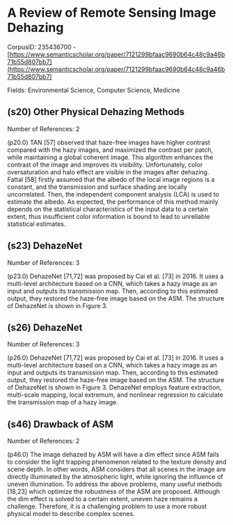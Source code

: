 # A Review of Remote Sensing Image Dehazing

CorpusID: 235436700 - [https://www.semanticscholar.org/paper/7121299bfaac9690b64c48c9a46b71b55d807bb7](https://www.semanticscholar.org/paper/7121299bfaac9690b64c48c9a46b71b55d807bb7)

Fields: Environmental Science, Computer Science, Medicine

## (s20) Other Physical Dehazing Methods
Number of References: 2

(p20.0) TAN [57] observed that haze-free images have higher contrast compared with the hazy images, and maximized the contrast per patch, while maintaining a global coherent image. This algorithm enhances the contrast of the image and improves its visibility. Unfortunately, color oversaturation and halo effect are visible in the images after dehazing. Fattal [58] firstly assumed that the albedo of the local image regions is a constant, and the transmission and surface shading are locally uncorrelated. Then, the independent component analysis (LCA) is used to estimate the albedo. As expected, the performance of this method mainly depends on the statistical characteristics of the input data to a certain extent, thus insufficient color information is bound to lead to unreliable statistical estimates.
## (s23) DehazeNet
Number of References: 3

(p23.0) DehazeNet [71,72] was proposed by Cai et al. [73] in 2016. It uses a multi-level architecture based on a CNN, which takes a hazy image as an input and outputs its transmission map. Then, according to this estimated output, they restored the haze-free image based on the ASM. The structure of DehazeNet is shown in Figure 3. 
## (s26) DehazeNet
Number of References: 3

(p26.0) DehazeNet [71,72] was proposed by Cai et al. [73] in 2016. It uses a multi-level architecture based on a CNN, which takes a hazy image as an input and outputs its transmission map. Then, according to this estimated output, they restored the haze-free image based on the ASM. The structure of DehazeNet is shown in Figure 3.  DehazeNet employs feature extraction, multi-scale mapping, local extremum, and nonlinear regression to calculate the transmission map of a hazy image.
## (s46) Drawback of ASM
Number of References: 2

(p46.0) The image dehazed by ASM will have a dim effect since ASM fails to consider the light trapping phenomenon related to the texture density and scene depth. In other words, ASM considers that all scenes in the image are directly illuminated by the atmospheric light, while ignoring the influence of uneven illumination. To address the above problems, many useful methods [18,23] which optimize the robustness of the ASM are proposed. Although the dim effect is solved to a certain extent, uneven haze remains a challenge. Therefore, it is a challenging problem to use a more robust physical model to describe complex scenes.
